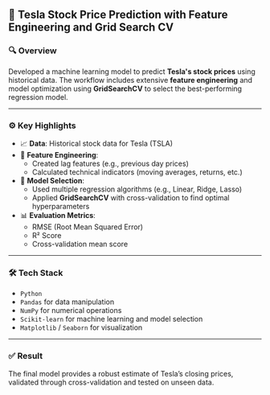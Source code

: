 ## 🚗 Tesla Stock Price Prediction with Feature Engineering and Grid Search CV

### 🔍 Overview
Developed a machine learning model to predict **Tesla's stock prices** using historical data. The workflow includes extensive **feature engineering** and model optimization using **GridSearchCV** to select the best-performing regression model.

---

### ⚙️ Key Highlights

- 📈 **Data**: Historical stock data for Tesla (TSLA)
- 🧠 **Feature Engineering**:
  - Created lag features (e.g., previous day prices)
  - Calculated technical indicators (moving averages, returns, etc.)
- 🤖 **Model Selection**:
  - Used multiple regression algorithms (e.g., Linear, Ridge, Lasso)
  - Applied **GridSearchCV** with cross-validation to find optimal hyperparameters
- 📊 **Evaluation Metrics**:
  - RMSE (Root Mean Squared Error)
  - R² Score
  - Cross-validation mean score

---

### 🛠 Tech Stack

- `Python`
- `Pandas` for data manipulation
- `NumPy` for numerical operations
- `Scikit-learn` for machine learning and model selection
- `Matplotlib` / `Seaborn` for visualization

---

### ✅ Result
The final model provides a robust estimate of Tesla’s closing prices, validated through cross-validation and tested on unseen data.

